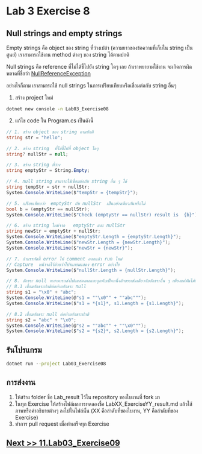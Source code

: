 # Lab 3 Exercise 8

## Null strings and empty strings

Empty strings คือ object ของ string ที่ว่างเปล่า (ความยาวของข้อความที่เก็บใน string เป็นศูนย์) เราสามารถใช้งาน method ต่างๆ ของ string ได้ตามปกติ

Null strings คือ reference ที่ไม่ได้ชี้ไปยัง string ใดๆ เลย ถ้าเราพยายามใช้งาน จะเกิดการผิดพลาดที่ชื่อว่า  [NullReferenceException](https://learn.microsoft.com/en-us/dotnet/api/system.nullreferenceexception?view=net-8.0)  

อย่างไรก็ตาม เราสามารถใช้ null strings ในการเปรียบเทียบหรือเชื่อมต่อกับ string อื่นๆ

1. สร้าง project ใหม่

```cmd
dotnet new console -n Lab03_Exercise08
```

2. แก้ไข code ใน Program.cs เป็นดังนี้

```cs
// 1. สร้าง object ของ string ตามปกติ  
string str = "hello";

// 2. สร้าง string  ที่ไม่ชี้ไปที่ object ใดๆ   
string? nullStr = null;

// 3. สร้าง string ที่ว่าง   
string emptyStr = String.Empty;

// 4. null string สามารถใช้เชื่อมต่อกับ string อื่น ๆ ได้ 
string tempStr = str + nullStr;
System.Console.WriteLine($"tempStr = {tempStr}");  

// 5. เปรียบเทียบว่า  emptyStr กับ nullStr  เป็นอย่างเดียวกันหรือไม่
bool b = (emptyStr == nullStr);
System.Console.WriteLine($"Check (emptyStr == nullStr) result is  {b}");

// 6. สร้าง string ใหม่จาก   emptyStr และ nullStr  
string newStr = emptyStr + nullStr;
System.Console.WriteLine($"emptyStr.Length = {emptyStr.Length}");
System.Console.WriteLine($"newStr.Length = {newStr.Length}");
System.Console.WriteLine($"newStr = {newStr}");

// 7. ถ้าบรรทัดนี้ error ให้ comment ออกแล้ว run ใหม่ 
// Capture  หน้าจอไว้ด้วยว่าโปรแกรมแสดง error อย่างไร
System.Console.WriteLine($"nullStr.Length = {nullStr.Length}");

// 8. อักขระ null จะสามารถส่งไปแแสดงผลและถูกนับเป็นหนึ่งอักขระเช่นเดียวกับอักขระอื่น ๆ เพียงแต่มันไม่แสดงรูปร่างบนหน้าจอภาพ  
// 8.1 เชื่อมอักขระปกติต่อท้ายอักขระ null
string s1 = "\x0" + "abc";
System.Console.WriteLine(@"s1 = ""\x0"" + ""abc""");
System.Console.WriteLine($"s1 = *{s1}*, s1.Length = {s1.Length}");

// 8.2 เชื่อมอักขระ null ต่อท้ายอักขระปกติ
string s2 = "abc" + "\x0";
System.Console.WriteLine(@"s2 = ""abc"" + ""\x0""");
System.Console.WriteLine($"s2 = *{s2}*, s2.Length = {s2.Length}");
```

## รันโปรแกรม

```cmd
dotnet run --project Lab03_Exercise08
```

## การส่งงาน

1. ให้สร้าง folder ชื่อ Lab_result ไว้ใน repository ของใบงานที่ fork มา
2. ในทุก Exercise ให้สร้างไฟล์ผลการทดลองชื่อ LabXX_ExerciseYY_result.md แล้วใส้ภาพหรือคำอธิบายต่างๆ ลงไปในไฟล์นั้น (XX คือลำดับที่ของใบงาน, YY คือลำดับที่ของ Exercise)
3. ทำการ pull request เมื่อทำเสร็จทุก Exercise

## [Next >> 11.Lab03_Exercise09](./11.Lab03_Exercise09.md)